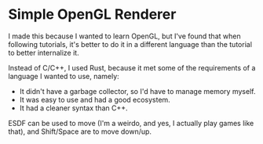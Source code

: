# Simple OpenGL Renderer
I made this because I wanted to learn OpenGL, but I've found that when following tutorials, it's better to do it in a different language than the tutorial to better internalize it.

Instead of C/C++, I used Rust, because it met some of the requirements of a language I wanted to use, namely:
- It didn't have a garbage collector, so I'd have to manage memory myself.
- It was easy to use and had a good ecosystem.
- It had a cleaner syntax than C++.

ESDF can be used to move (I'm a weirdo, and yes, I actually play games like that), and Shift/Space are to move down/up.
